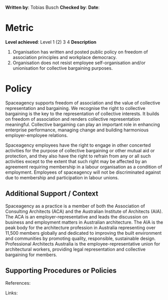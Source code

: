 **Written by**: Tobias Busch
**Checked by**:
**Date**:

# Metric

**Level achieved**: Level 1 (2) 3 4
**Description**
1.  Organisation has written and posted public policy on freedom of association principles and workplace democracy. 
2.  Organisation does not resist employee self-organisation and/or unionisation for collective bargaining purposes. 

# Policy

Spaceagency supports freedom of association and the value of collective representation and bargaining. We recognise the right to collective bargaining is the key to the representation of collective interests. It builds on freedom of association and renders collective representation meaningful. Collective bargaining can play an important role in enhancing enterprise performance, managing change and building harmonious employer-employee relations. 

Spaceagency employees have the right to engage in other concerted activities for the purpose of collective bargaining or other mutual aid or protection, and they also have the right to refrain from any or all such activities except to the extent that such right may be affected by an agreement requiring membership in a labour organisation as a condition of employment. Employees of spaceagency will not be discriminated against due to membership and participation in labour unions.

## Additional Support / Context

Spaceagency as a practice is a member of both the Association of Consulting Architects (ACA) and the Australian Institute of Architects (AIA). The ACA is an employer-representative and leads the discussion on business and employment matters in Australian architecture. The AIA is the peak body for the architecture profession in Australia representing over 11,500 members globally and dedicated to improving the built environment and communities by promoting quality, responsible, sustainable design.  
Professional Architects Australia is the employee-representative union for architectural workers, providing legal representation and collective bargaining for members. 

## Supporting Procedures or Policies


References:


Links:
